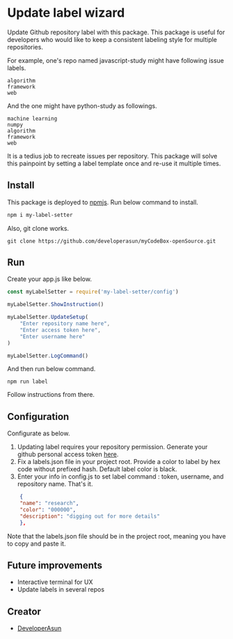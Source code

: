 # Update label wizard

Update Github repository label with this package. This package is useful for developers who would like to keep a consistent labeling style for multiple repositories. 

For example, one's repo named javascript-study might have following issue labels.

```
algorithm
framework
web
```

And the one might have python-study as followings. 


```
machine learning
numpy
algorithm
framework
web
```

It is a tedius job to recreate issues per repository. This package will solve this painpoint by setting a label template once and re-use it multiple times.

## Install

This package is deployed to [npmjs](https://www.npmjs.com/). Run below command to install.

```sh
npm i my-label-setter
```

Also, git clone works.

```shell
git clone https://github.com/developerasun/myCodeBox-openSource.git
```

## Run

Create your app.js like below. 

```js
const myLabelSetter = require('my-label-setter/config')

myLabelSetter.ShowInstruction()

myLabelSetter.UpdateSetup(
    "Enter repository name here",
    "Enter access token here",
    "Enter username here"
)

myLabelSetter.LogCommand()
```

And then run below command.

```shell 
npm run label
```

Follow instructions from there.

## Configuration

Configurate as below. 

1. Updating label requires your repository permission. Generate your github personal access token [here](https://github.com/settings/tokens/new).
1. Fix a labels.json file in your project root. Provide a color to label by hex code without prefixed hash. Default label color is black. 
1. Enter your info in config.js to set label command : token, username, and repository name. That's it.

```json
    {
    "name": "research",
    "color": "000000",
    "description": "digging out for more details"
    },
```

Note that the labels.json file should be in the project root, meaning you have to copy and paste it.

## Future improvements

- Interactive terminal for UX
- Update labels in several repos

## Creator

- [DeveloperAsun](https://github.com/developerasun)